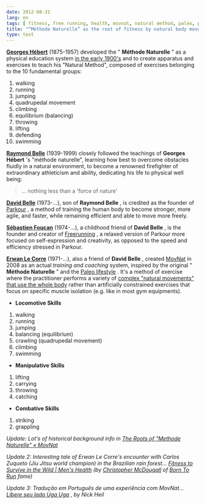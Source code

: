 ```yaml
---
date: 2012-08-31
lang: en
tags: [ fitness, free running, health, movnat, natural method, paleo, parkour ]
title: "“Méthode Naturelle” as the root of fitness by natural body movement"
type: text
---
```


**[Georges Hébert](http://en.wikipedia.org/wiki/Georges_H%C3%A9bert)**
(1875-1957) developed the " **Méthode Naturelle** " as a physical
education system [in the early
1900's](http://www.youtube.com/watch?v=q3FheeVpFYo) and to create
apparatus and exercises to teach his "Natural Method", composed of
exercises belonging to the 10 fundamental groups:

1.  walking
2.  running
3.  jumping
4.  quadrupedal movement
5.  climbing
6.  equilibrium (balancing)
7.  throwing
8.  lifting
9.  defending
10. swimming

**[Raymond Belle](http://en.wikipedia.org/wiki/Raymond_Belle)**
(1939-1999) closely followed the teachings of **Georges Hébert** 's
"méthode naturelle", learning how best to overcome obstacles fluidly in
a natural environment, to become a renowned firefighter of extraordinary
athleticism and ability, dedicating his life to physical well being:

> ... nothing less than a 'force of nature'

**[David Belle](http://en.wikipedia.org/wiki/David_Belle)** (1973-...),
son of **Raymond Belle** , is credited as the founder of
[Parkour](http://en.wikipedia.org/wiki/Parkour) , a method of training
the human body to become stronger, more agile, and faster, while
remaining efficient and able to move more freely.

**[Sébastien
Foucan](http://en.wikipedia.org/wiki/S%C3%A9bastien_Foucan)**
(1974-...), a childhood friend of **David Belle** , is the founder and
creator of
[Freerunning](http://en.wikipedia.org/wiki/Freerunning#Free_running) , a
relaxed version of Parkour more focused on self-expression and
creativity, as opposed to the speed and efficiency stressed in Parkour.

**[Erwan Le Corre](https://www.facebook.com/ErwanLeCorreMovNat)**
(1971-...), also a friend of **David Belle** , created
[MovNat](http://movnat.com) in 2008 as an actual *training and coaching*
system, inspired by the original " **Méthode Naturelle** " and the
[Paleo lifestyle](http://en.wikipedia.org/wiki/Paleolithic_lifestyle) .
It's a method of exercise where the practitioner performs a variety of
[complex "natural movements" that use the whole
body](http://movnat.com/about-movnat/the-13-movnat-movement-skills/)
rather than artificially constrained exercises that focus on specific
muscle isolation (e.g. like in most gym equipments).

-   **Locomotive Skills**

1.  walking
2.  running
3.  jumping
4.  balancing (equilibrium)
5.  crawling (quadrupedal movement)
6.  climbing
7.  swimming

-   **Manipulative Skills**

1.  lifting
2.  carrying
3.  throwing
4.  catching

-   **Combative Skills**

1.  striking
2.  grappling

*Update: Lot's of historical background info in [The Roots of "Methode
Naturelle" « MovNat](http://movnat.com/the-roots-of-methode-naturelle/)*

*Update 2: Interesting tale of Erwan Le Corre's encounter with Carlos
Zuqueto (Jiu Jitsu world champion) in the Brazilian rain forest...
[Fitness to Survive in the Wild  |  Men's
Health](http://www.menshealth.com/fitness/fitness-survive-wild) (by
[Christopher McDougall](http://www.chrismcdougall.com/) of [Born To
Run](http://amzn.com/0307266303) fame)*

*Update 3: Tradução em Português de uma experiência com MovNat...
[Libere seu lado Uga Uga](http://gooutside.uol.com.br/777) , by Nick
Heil*

